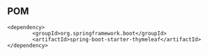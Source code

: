 ##  POM ##

```
<dependency>
		<groupId>org.springframework.boot</groupId>
 		<artifactId>spring-boot-starter-thymeleaf</artifactId>
</dependency> 
```    
